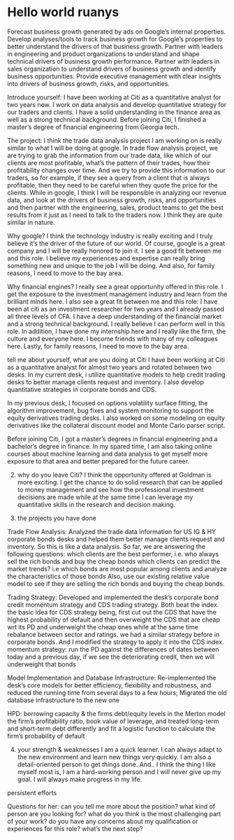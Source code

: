 # Hello world ruanys
Forecast business growth generated by ads on Google’s internal properties.
Develop analyses/tools to track business growth for Google’s properties to better understand the drivers of that business growth.
Partner with leaders in engineering and product organizations to understand and shape technical drivers of business growth performance.
Partner with leaders in sales organization to understand drivers of business growth and identify business opportunities.
Provide executive management with clear insights into drivers of business growth, risks, and opportunities.

Introduce yourself:
I have been working at Citi as a quantitative analyst for two years now. I work on data analysis and develop quantitative strategy for our traders and clients. I have a solid understanding in the finance area as well as a strong technical background. Before joining Citi, I finished a master’s degree of financial engineering from Georgia tech.

The project: 
I think the trade data analysis project I am working on is really similar to what I will be doing at google. In trade flow analysis project, we are trying to grab the information from our trade data, like which of our clients are most profitable, what’s the pattern of their trades, how their profitability changes over time. And we try to provide this information to our traders, so for example, if they see a query from a client that is always profitable, then they need to be careful when they quote the price for the clients. While in google, I think I will be responsible in analyzing our revenue data, and look at the drivers of business growth, risks, and opportunities and then partner with the engineering, sales, product teams to get the best results from it just as I need to talk to the traders now. I think they are quite similar in nature. 

Why google?
I think the technology industry is really exciting and I truly believe it’s the driver of the future of our world. Of course, google is a great company and I will be really honored to join it. I see a good fit between me and this role. I believe my experiences and expertise can really bring something new and unique to the job I will be doing. 
And also, for family reasons, I need to move to the bay area. 


Why financial engines?
I really see a great opportunity offered in this role. I get the exposure to the investment management industry and learn from the brilliant minds here. 
I also see a great fit between me and this role: I have been at citi as an investment researcher for two years and I already passed all three levels of CFA. I have a deep understanding of the financial market and a strong technical background. I really believe I can perform well in this role. 
In addition, I have done my internship here and I really like the firm, the culture and everyone here. I become friends with many of my colleagues here. 
Lastly, for family reasons, I need to move to the bay area. 





tell me about yourself, what are you doing at Citi
I have been working at Citi as a quantitative analyst for almost two years and rotated between two desks.
In my current desk, i utilize quantitative models to help credit trading desks to better manage clients request and inventory. I also develop quantitative strategies in corporate bonds and CDS. 

In my previous desk, I focused on options volatility surface fitting, the algorithm improvement, bug fixes and system monitoring to support the equity derivatives trading desks. I also worked on some modeling on equity derivatives like the collateral discount model and Monte Carlo parser script. 

Before joining Citi, I got a master’s degrees in financial engineering and a bachelor’s degree in finance.  In my spared time, I am also taking online courses about machine learning and data analysis to get myself more exposure to that area and better prepared for the future career. 


2.  why do you leave Citi?
I think the opportunity offered at Goldman is more exciting. I get the chance to do solid research that can be applied to money management and see how the professional investment decisions are made while at the same time I can leverage my quantitative skills in the research and decision making. 



3. the projects you have done


Trade Flow Analysis: Analyzed the trade data information for US IG & HY corporate bonds desks and helped them better manage clients request and inventory.
So this is like a data analysis. 
So far, we are answering the following questions: 
which clients are the best performer, i.e. who always sell the rich bonds and buy the cheap bonds
which clients can predict the market trends? i.e
which bonds are most popular among clients and analyze the characteristics of those bonds
Also, use our existing relative value model to see if they are selling the rich bonds and buying the cheap bonds. 



Trading Strategy: Developed and implemented the desk’s corporate bond credit momentum strategy and CDS trading strategy. Both beat the index. 
the basic idea for CDS strategy being, first cut out the CDS that have the highest probability of default and then overweight the CDS that are cheap wrt its PD and underweight the cheap ones while at the same time rebalance between sector and ratings. we had a similar strategy before in corporate bonds. And I modified the strategy to apply it into the CDS index. 
momentum strategy: run the PD against the differences of dates between today and a previous day, if we see the deteriorating credit, then we will underweight that bonds


Model Implementation and Database Infrastructure: Re-implemented the desk’s core models for better efficiency, flexibility and robustness, and reduced the running time from several days to a few hours; Migrated the old database infrastructure to the new one

HPD: borrowing capacity & the firms debt/equity levels in the Merton model 
the firm’s profitability ratio, book value of leverage, and treated long-term and short-term debt differently
and fit a logistic function to calculate the firm’s probability of default 


4. your strength & weaknesses
I am a quick learner. I can always adapt to the new environment and learn new things very quickly. I am also a detail-oriented person to get things done. 
And.. I think the thing I like myself most is, I am a hard-working person and I will never give up my goal. I will always make progress in my life. 

persistent efforts





Questions for her:
can you tell me more about the position?
what kind of person are you looking for?
what do you think is the most challenging part of your work?
do you have any concerns about my qualification or experiences for this role?
what’s the next step?

